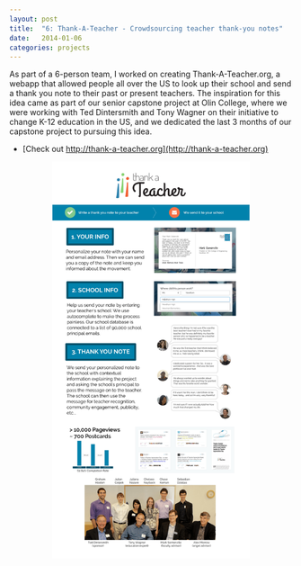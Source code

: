 ```yaml
---
layout: post
title:  "6: Thank-A-Teacher - Crowdsourcing teacher thank-you notes"
date:   2014-01-06
categories: projects
---
```


As part of a 6-person team, I worked on creating Thank-A-Teacher.org, a webapp that allowed people all over the US to look up their school and send a thank you note to their past or present teachers. The inspiration for this idea came as part of our senior capstone project at Olin College, where we were working with Ted Dintersmith and Tony Wagner on their initiative to change K-12 education in the US, and we dedicated the last 3 months of our capstone project to pursuing this idea.

* [Check out http://thank-a-teacher.org](http://thank-a-teacher.org)

<center><img src="/images/projects/thankateacherposter.jpg" width="70%"></center>
